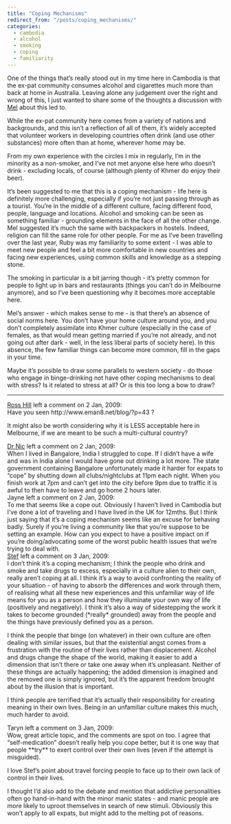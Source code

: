 ```yaml
---
title: "Coping Mechanisms"
redirect_from: "/posts/coping_mechanisms/"
categories:
  - cambodia
  - alcohol
  - smoking
  - coping
  - familiarity
---
```

One of the things that’s really stood out in my time here in Cambodia is
that the ex-pat community consumes alcohol and cigarettes much more than
back at home in Australia. Leaving alone any judgement over the right
and wrong of this, I just wanted to share some of the thoughts a
discussion with [Mel](http://twitter.com/melinachan) about this led to.

While the ex-pat community here comes from a variety of nations and
backgrounds, and this isn’t a reflection of all of them, it’s widely
accepted that volunteer workers in developing countries often drink (and
use other substances) more often than at home, wherever home may be.

From my own experience with the circles I mix in regularly, I’m in the
minority as a non-smoker, and I’ve not met anyone else here who doesn’t
drink - excluding locals, of course (although plenty of Khmer do enjoy
their beer).

It’s been suggested to me that this is a coping mechanism - life here is
definitely more challenging, especially if you’re not just passing
through as a tourist. You’re in the middle of a different culture,
facing different food, people, language and locations. Alcohol and
smoking can be seen as something familiar - grounding elements in the
face of all the other change. Mel suggested it’s much the same with
backpackers in hostels. Indeed, religion can fill the same role for
other people. For me as I’ve been travelling over the last year, Ruby
was my familiarity to some extent - I was able to meet new people and
feel a bit more comfortable in new countries and facing new experiences,
using common skills and knowledge as a stepping stone.

The smoking in particular is a bit jarring though - it’s pretty common
for people to light up in bars and restaurants (things you can’t do in
Melbourne anymore), and so I’ve been questioning why it becomes more
acceptable here.

Mel’s answer - which makes sense to me - is that there’s an absence of
social norms here. You don’t have your home culture around you, and you
don’t completely assimilate into Khmer culture (especially in the case
of females, as that would mean getting married if you’re not already,
and not going out after dark - well, in the less liberal parts of
society here). In this absence, the few familiar things can become more
common, fill in the gaps in your time.

Maybe it’s possible to draw some parallels to western society - do those
who engage in binge-drinking not have other coping mechanisms to deal
with stress? Is it related to stress at all? Or is this too long a bow
to draw?

------------------------------------------------------------------------

<div class="comments">
<div class="comment-author">
<a href="http://www.rosshill.com.au">Ross Hill</a> left a comment on 2
Jan, 2009:</div>

<div class="comment" markdown="1">
Have you seen http://www.eman8.net/blog/?p=43 ?

It might also be worth considering why it is LESS acceptable here in
Melbourne, if we are meant to be such a multi-cultural country?

</div>
<div class="comment-author">
<a href="http://drnicwilliams.com">Dr Nic</a> left a comment on 2 Jan,
2009:</div>

<div class="comment" markdown="1">
When I lived in Bangalore, India I struggled to cope. If I didn’t have a
wife and was in India alone I would have gone out drinking a lot more.
The state government containing Bangalore unfortunately made it harder
for expats to “cope” by shutting down all clubs/nightclubs at 11pm each
night. When you finish work at 7pm and can’t get into the city before
9pm due to traffic it is awful to then have to leave and go home 2 hours
later.

</div>
<div class="comment-author">
Jayne left a comment on 2 Jan, 2009:</div>

<div class="comment" markdown="1">
To me that seems like a cope out. Obviously I haven’t lived in Cambodia
but I’ve done a lot of traveling and I have lived in the UK for 12mths.
But I think just saying that it’s a coping mechanism seems like an
excuse for behaving badly. Surely if you’re living a community like that
you’re suppose to be setting an example. How can you expect to have a
positive impact on if you’re doing/advocating some of the worst public
health issues that we’re trying to deal with.

</div>
<div class="comment-author">
<a href="http://gingerandhoney.blogspot.com">Stef</a> left a comment on
3 Jan, 2009:</div>

<div class="comment" markdown="1">
I don’t think it’s a coping mechanism; I think the people who drink and
smoke and take drugs to excess, especially in a culture alien to their
own, really aren’t coping at all. I think it’s a way to avoid
confronting the reality of your situation - of having to absorb the
differences and work through them, of realising what all these new
experiences and this unfamiliar way of life means for you as a person
and how they illuminate your own way of life (positively and
negatively). I think it’s also a way of sidestepping the work it takes
to become grounded (*really* grounded) away from the people and the
things have previously defined you as a person.

I think the people that binge (on whatever) in their own culture are
often dealing with similar issues, but that the existential angst comes
from a frustration with the routine of their lives rather than
displacement. Alcohol and drugs change the shape of the world, making it
easier to add a dimension that isn’t there or take one away when it’s
unpleasant. Neither of these things are actually happening; the added
dimension is imagined and the removed one is simply ignored, but it’s
the apparent freedom brought about by the illusion that is important.

I think people are terrified that it’s actually their responsibility for
creating meaning in their own lives. Being in an unfamiliar culture
makes this much, much harder to avoid.

</div>
<div class="comment-author">
Taryn left a comment on 3 Jan, 2009:</div>

<div class="comment" markdown="1">
Wow, great article topic, and the comments are spot on too. I agree that
“self-medication” doesn’t really help you cope better, but it is one way
that people **try** to exert control over their own lives (even if the
attempt is misguided).

I love Stef’s point about travel forcing people to face up to their own
lack of control in their lives.

I thought I’d also add to the debate and mention that addictive
personalities often go hand-in-hand with the minor manic states - and
manic people are more likely to uproot themselves in search of new
stimuli. Obviously this won’t apply to all expats, but might add to the
melting pot of reasons.

</div>
</div>

